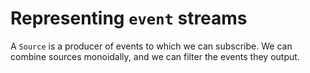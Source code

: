 # Representing `event` streams

A `Source` is a producer of events to which we can subscribe. We can combine
sources monoidally, and we can filter the events they output.
